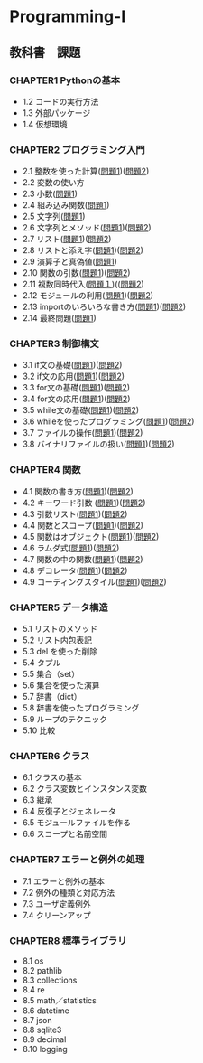 # Programming-I
## 教科書　課題
### CHAPTER1 **Pythonの基本**
- 1.2 コードの実行方法
- 1.3 外部パッケージ
- 1.4 仮想環境
### CHAPTER2 **プログラミング入門**
- 2.1 整数を使った計算([問題1](ch2/Q2/Q2_1_1.py))([問題2](ch2/Q2/Q2_1_2.py))
- 2.2 変数の使い方
- 2.3 小数([問題1](ch2/Q2/Q2_3_1.py))
- 2.4 組み込み関数([問題1](ch2/Q2/Q2_4_1.py))
- 2.5 文字列([問題1](ch2/Q2/Q2_5_2.py))
- 2.6 文字列とメソッド([問題1](ch2/Q2/Q2_6_1.py))([問題2](ch2/Q2/Q2_6_2.py))
- 2.7 リスト([問題1](ch2/Q2/Q2_7_1.py))([問題2](ch2/Q2/Q2_7_2.py))
- 2.8 リストと添え字([問題1](ch2/Q2/Q2_8_1.py))([問題2](ch2/Q2/Q2_8_2.py))
- 2.9 演算子と真偽値([問題1](ch2/Q2/Q2_9_1.py))
- 2.10 関数の引数([問題1](ch2/Q2/Q2_10_1.py))([問題2](ch2/Q2/Q2_10_2.py))
- 2.11 複数同時代入([問題１](ch2/Q2/Q2_11_1.py))(([問題2](ch2/Q2/Q2_11_2.py))
- 2.12 モジュールの利用([問題1](ch2/Q2/Q2_12_1.py))([問題2](ch2/Q2/Q2_12_2.py))
- 2.13 importのいろいろな書き方([問題1](ch2/Q2/Q2_13_1.py))([問題2](ch2/Q2/Q2_13_2.py))
- 2.14 最終問題([問題1](ch2/Q2/Q2_final.py))
### CHAPTER3 **制御構文**
- 3.1 if文の基礎([問題1](ch2/Q3/Q3_1_1.py))([問題2](ch2/Q3/Q3_1_2.py))
- 3.2 if文の応用([問題1](ch2/Q3/Q3_2_1.py))([問題2](ch2/Q3/Q3_2_2.py))
- 3.3 for文の基礎([問題1](ch2/Q3/Q3_3_1.py))([問題2](ch2/Q3/Q3_3_2.py))
- 3.4 for文の応用([問題1](ch2/Q3/Q3_4_1.py))([問題2](ch2/Q3/Q3_4_2.py))
- 3.5 while文の基礎([問題1](ch2/Q3/Q3_5_1.py))([問題2](ch2/Q3/Q3_5_2.py))
- 3.6 whileを使ったプログラミング([問題1](ch2/Q3/Q3_6_1.py))([問題2](ch2/Q3/Q3_6_2.py))
- 3.7 ファイルの操作([問題1](ch2/Q3/Q3_7_1.py))([問題2](ch2/Q3/Q3_7_2.py))
- 3.8 バイナリファイルの扱い([問題1](ch2/Q3/Q3_8_1.py))([問題2](ch2/Q3/Q3_8_2.py))
### CHAPTER4 **関数**
- 4.1 関数の書き方([問題1](ch2/Q4/Q4_1_1.py))([問題2](ch2/Q4/Q4_1_2.py)) 
- 4.2 キーワード引数 ([問題1](ch2/Q4/Q4_2_1.py))([問題2](ch2/Q4/Q4_2_2.py))
- 4.3 引数リスト([問題1](ch2/Q4/Q4_3_1.py))([問題2](ch2/Q4/Q4_3_2.py))
- 4.4 関数とスコープ([問題1](ch2/Q4/Q4_4_1.py))([問題2](ch2/Q4/Q4_4_2.py))
- 4.5 関数はオブジェクト([問題1](ch2/Q4/Q4_5_1.py))([問題2](ch2/Q4/Q4_5_2.py))
- 4.6 ラムダ式([問題1](ch2/Q4/Q4_6_1.py))([問題2](ch2/Q4/Q4_6_2.py))
- 4.7 関数の中の関数([問題1](ch2/Q4/Q4_7_1.py))([問題2](ch2/Q4/Q4_7_2.py))
- 4.8 デコレータ([問題1](ch2/Q4/Q4_8_1.py))([問題2](ch2/Q4/Q4_8_2.py))
- 4.9 コーディングスタイル([問題1](ch2/Q4/Q4_9_1.py))([問題2](ch2/Q4/Q4_9_2.py))
### CHAPTER5 **データ構造**
- 5.1 リストのメソッド
- 5.2 リスト内包表記
- 5.3 del を使った削除
- 5.4 タプル
- 5.5 集合（set）
- 5.6 集合を使った演算
- 5.7 辞書（dict）
- 5.8 辞書を使ったプログラミング
- 5.9 ループのテクニック
- 5.10 比較
### CHAPTER6 **クラス**
- 6.1 クラスの基本
- 6.2 クラス変数とインスタンス変数
- 6.3 継承
- 6.4 反復子とジェネレータ
- 6.5 モジュールファイルを作る
- 6.6 スコープと名前空間
### CHAPTER7 **エラーと例外の処理**
- 7.1 エラーと例外の基本
- 7.2 例外の種類と対応方法
- 7.3 ユーザ定義例外
- 7.4 クリーンアップ
### CHAPTER8 **標準ライブラリ**
- 8.1 os
- 8.2 pathlib
- 8.3 collections
- 8.4 re
- 8.5 math／statistics
- 8.6 datetime
- 8.7 json
- 8.8 sqlite3
- 8.9 decimal
- 8.10 logging


